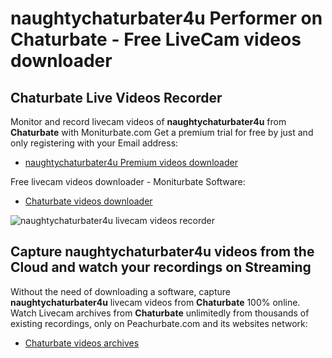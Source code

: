 # naughtychaturbater4u Performer on Chaturbate - Free LiveCam videos downloader

## Chaturbate Live Videos Recorder

Monitor and record livecam videos of **naughtychaturbater4u** from **Chaturbate** with Moniturbate.com
Get a premium trial for free by just and only registering with your Email address:
* [naughtychaturbater4u Premium videos downloader](https://moniturbate.com/request-demo-licence-key.html)

Free livecam videos downloader - Moniturbate Software:
* [Chaturbate videos downloader](https://moniturbate.com/moniturbate-download-software.html)

![naughtychaturbater4u livecam videos recorder](https://peachurnet.com/templates/moniturbate-software.png)


## Capture naughtychaturbater4u videos from the Cloud and watch your recordings on Streaming

Without the need of downloading a software, capture **naughtychaturbater4u** livecam videos from **Chaturbate** 100% online.
Watch Livecam archives from **Chaturbate** unlimitedly from thousands of existing recordings, only on Peachurbate.com and its websites network:
* [Chaturbate videos archives](https://peachurnet.com/)